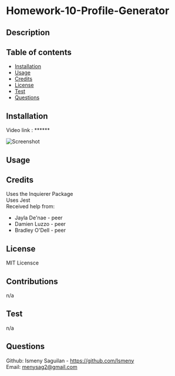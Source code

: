 # Homework-10-Profile-Generator

## Description



## Table of contents
  - [Installation](#installation)
  - [Usage](#usage)
  - [Credits](#credits)
  - [License](#license)
  - [Test](#test)
  - [Questions](#questions)
  

## Installation
Video link  : ******

![Screenshot]()


## Usage



## Credits
Uses the Inquierer Package <br>
Uses Jest <br>
Received help from: 
* Jayla De'nae - peer
* Damien Luzzo - peer 
* Bradley O'Dell - peer



## License
MIT Licensce

## Contributions
n/a
## Test
n/a
## Questions
Github: Ismeny Saguilan - https://github.com/Ismeny <br>
Email: menysag2@gmail.com